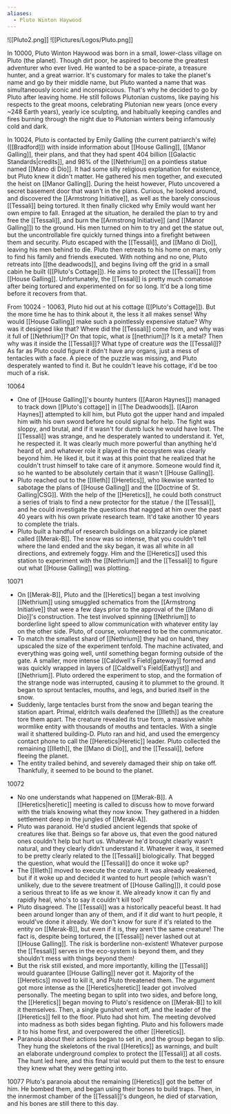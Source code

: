 ```yaml
---
aliases:
  - Pluto Winton Haywood
---
```

![[Pluto2.png]]
![[Pictures/Logos/Pluto.png]]

In 10000, Pluto Winton Haywood was born in a small, lower-class village on Pluto (the planet). Though dirt poor, he aspired to become the greatest adventurer who ever lived. He wanted to be a space-pirate, a treasure hunter, and a great warrior. It's customary for males to take the planet's name and go by their middle name, but Pluto wanted a name that was simultaneously iconic and inconspicuous. That's why he decided to go by Pluto after leaving home. He still follows Plutonian customs, like paying his respects to the great moons, celebrating Plutonian new years (once every ~248 Earth years), yearly ice sculpting, and habitually keeping candles and fires burning through the night due to Plutonian winters being infamously cold and dark.

In 10024, Pluto is contacted by Emily Galling (the current patriarch's wife) ([[Bradford]]) with inside information about [[House Galling]], [[Manor Galling]], their plans, and that they had spent 404 billion [[Galactic Standards|credits]], and 98% of the [[Nethrium]] on a pointless statue named [[Mano di Dio]]. It had some silly religious explanation for existence, but Pluto knew it didn't matter. He gathered his men together, and executed the heist on [[Manor Galling]]. During the heist however, Pluto uncovered a secret basement door that wasn't in the plans. Curious, he looked around, and discovered the [[Armstrong Initiative]], as well as the barely conscious [[Tessali]] being tortured. It then finally clicked why Emily would want her own empire to fall. Enraged at the situation, he derailed the plan to try and free the [[Tessali]], and burn the [[Armstrong Initiative]] (and [[Manor Galling]]) to the ground. His men turned on him to try and get the statue out, but the uncontrollable fire quickly turned things into a firefight between them and security. Pluto escaped with the [[Tessali]], and [[Mano di Dio]], leaving his men behind to die. Pluto then retreats to his home on mars, only to find his family and friends executed. With nothing and no one, Pluto retreats into [[the deadwoods]], and begins living off the grid in a small cabin he built ([[Pluto's Cottage]]). He aims to protect the [[Tessali]] from [[House Galling]]. Unfortunately, the [[Tessali]] is pretty much comatose after being tortured and experimented on for so long. It'd be a long time before it recovers from that. 

From 10024 - 10063, Pluto hid out at his cottage ([[Pluto's Cottage]]). But the more time he has to think about it, the less it all makes sense! Why would [[House Galling]] make such a pointlessly expensive statue? Why was it designed like that? Where did the [[Tessali]] come from, and why was it full of [[Nethrium]]? On that topic, what *is* [[nethrium]]? Is it a metal? Then why was it inside the [[Tessali]]? What type of creature *was* the [[Tessali]]? As far as Pluto could figure it didn't have any organs, just a mess of tentacles with a face. A piece of the puzzle was missing, and Pluto desperately wanted to find it. But he couldn't leave his cottage, it'd be too much of a risk.

10064
- One of [[House Galling]]'s bounty hunters ([[Aaron Haynes]]) managed to track down [[Pluto's cottage]] in [[The Deadwoods]]. [[Aaron Haynes]] attempted to kill him, but Pluto got the upper hand and impaled him with his own sword before he could signal for help. The fight was sloppy, and brutal, and if it wasn't for dumb luck he would have lost. The [[Tessali]] was strange, and he desperately wanted to understand it. Yet, he respected it. It was clearly much more powerful than anything he'd heard of, and whatever role it played in the ecosystem was clearly beyond him. He liked it, but it was at this point that he realized that he couldn't trust himself to take care of it anymore. Someone would find it, so he wanted to be absolutely certain that it wasn't [[House Galling]].
- Pluto reached out to the [[Illeth]] [[Heretics]], who likewise wanted to sabotage the plans of [[House Galling]] and the [[Doctrine of St. Galling|CSG]]. With the help of the [[Heretics]], he could both construct a series of trials to find a new protector for the statue / the [[Tessali]], and he could investigate the questions that nagged at him over the past 40 years with his own private research team. It'd take another 10 years to complete the trials. 
- Pluto built a handful of research buildings on a blizzardy ice planet called [[Merak-B]]. The snow was so intense, that you couldn't tell where the land ended and the sky began, it was all white in all directions, and extremely foggy. Him and the [[Heretics]] used this station to experiment with the [[Nethrium]] and the [[Tessali]] to figure out what [[House Galling]] was plotting.

10071
- On [[Merak-B]], Pluto and the [[Heretics]] began a test involving [[Nethrium]] using smuggled schematics from the [[Armstrong Initiative]] that were a few days prior to the approval of the [[Mano di Dio]]'s construction. The test involved spinning [[Nethrium]] to borderline light speed to allow communication with whatever entity lay on the other side. Pluto, of course, volunteered to be the communicator. 
- To match the smallest shard of [[Nethrium]] they had on hand, they upscaled the size of the experiment tenfold. The machine activated, and everything was going well, until something began forming outside of the gate. A smaller, more intense [[Caldwell's Field|gateway]] formed and was quickly wrapped in layers of [[Caldwell's Field|Eathyst]] and [[Nethrium]]. Pluto ordered the experiment to stop, and the formation of the strange node was interrupted, causing it to plummet to the ground. It began to sprout tentacles, mouths, and legs, and buried itself in the snow.
- Suddenly, large tentacles burst from the snow and began tearing the station apart. Primal, eldritch wails deafened the [[Illeth]] as the creature tore them apart. The creature revealed its true form, a massive white wormlike entity with thousands of mouths and tentacles. With a single wail it shattered building-D. Pluto ran and hid, and used the emergency contact phone to call the [[Heretics|Heretic]] leader. Pluto collected the remaining [[Illeth]], the [[Mano di Dio]], and the [[Tessali]], before fleeing the planet. 
- The entity trailed behind, and severely damaged their ship on take off. Thankfully, it seemed to be bound to the planet.

10072
- No one understands what happened on [[Merak-B]]. A [[Heretics|heretic]] meeting is called to discuss how to move forward with the trials knowing what they now know. They gathered in a hidden settlement deep in the jungles of [[Merak-A]].  
- Pluto was paranoid. He'd studied ancient legends that spoke of creatures like that. Beings so far above us, that even the good natured ones couldn't help but hurt us. Whatever he'd brought clearly wasn't natural, and they clearly didn't understand it. Whatever it was, it seemed to be pretty clearly related to the [[Tessali]] biologically. That begged the question, what would the [[Tessali]] do once it woke up?
- The [[Illeth]] moved to execute the creature. It was already weakened, but if it woke up and decided it wanted to hurt people (which wasn't unlikely, due to the severe treatment of [[House Galling]]), it could pose a serious threat to life as we know it. We already know it can fly and rapidly heal, who's to say it couldn't kill too?
- Pluto disagreed. The [[Tessali]] was a historically peaceful beast. It had been around longer than any of them, and if it *did* want to hurt people, it would've done it already. We don't know for sure if it's related to the entity on [[Merak-B]], but even if it is, they aren't the same creature! The fact is, despite being tortured, the [[Tessali]] never lashed out at [[House Galling]]. The risk is borderline non-existent! Whatever purpose the [[Tessali]] serves in the eco-system is beyond them, and they shouldn't mess with things beyond them!
- But the risk still existed, and more importantly, killing the [[Tessali]] would guarantee [[House Galling]] never got it. Majority of the [[Heretics]] moved to kill it, and Pluto threatened them. The argument got more intense as the [[Heretics|heretic]] leader got involved personally. The meeting began to split into two sides, and before long, the [[Heretics]] began moving to Pluto's residence on [[Merak-B]] to kill it themselves. Then, a single gunshot went off, and the leader of the [[Heretics]] fell to the floor. Pluto had shot him. The meeting devolved into madness as both sides began fighting. Pluto and his followers made it to his home first, and overpowered the other [[Heretics]]. 
- Paranoia about their actions began to set in, and the group began to slip. They hung the skeletons of the rival [[Heretics]] as warnings, and built an elaborate underground complex to protect the [[Tessali]] at all costs. The hunt led here, and this final trial would put them to the test to ensure they knew what they were getting into. 

10077
	Pluto's paranoia about the remaining [[Heretics]] got the better of him. He bombed them, and began using their bones to build traps. Then, in the innermost chamber of the [[Tessali]]'s dungeon, he died of starvation, and his bones are still there to this day. 